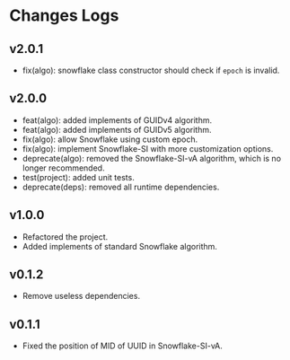 # Changes Logs

## v2.0.1

- fix(algo): snowflake class constructor should check if `epoch` is invalid.

## v2.0.0

- feat(algo): added implements of GUIDv4 algorithm.
- feat(algo): added implements of GUIDv5 algorithm.
- fix(algo): allow Snowflake using custom epoch.
- fix(algo): implement Snowflake-SI with more customization options.
- deprecate(algo): removed the Snowflake-SI-vA algorithm, which is no longer recommended.
- test(project): added unit tests.
- deprecate(deps): removed all runtime dependencies.

## v1.0.0

- Refactored the project.
- Added implements of standard Snowflake algorithm.

## v0.1.2

- Remove useless dependencies.

## v0.1.1

- Fixed the position of MID of UUID in Snowflake-SI-vA.

